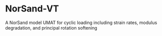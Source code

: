 # NorSand-VT
A NorSand model UMAT for cyclic loading including strain rates, modulus degradation, and principal rotation softening
